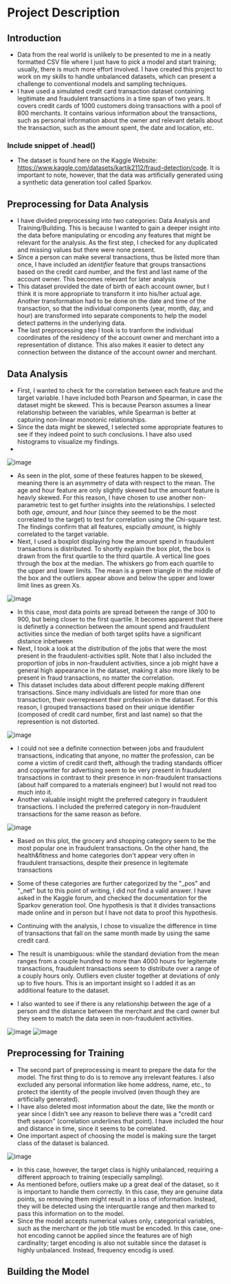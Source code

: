 # Project Description
## Introduction
- Data from the real world is unlikely to be presented to me in a neatly formatted CSV file where I just have to pick a model and start training; usually, there is much more effort involved. I have created this project to work on my skills to handle unbalanced datasets, which can present a challenge to conventional models and sampling techniques.
- I have used a simulated credit card transaction dataset containing legitimate and fraudulent transactions in a time span of two years. It covers credit cards of 1000 customers doing transactions with a pool of 800 merchants. It contains various information about the transactions, such as personal information about the owner and relevant details about the transaction, such as the amount spent, the date and location, etc.
### Include snippet of .head()
- The dataset is found here on the Kaggle Website: https://www.kaggle.com/datasets/kartik2112/fraud-detection/code. It is important to note, however, that the data was artificially generated using a synthetic data generation tool called Sparkov.
## Preprocessing for Data Analysis
- I have divided preprocessing into two categories: Data Analysis and Training/Building. This is because I wanted to gain a deeper insight into the data before manipulating or encoding any features that might be relevant for the analysis. As the first step, I checked for any duplicated and missing values but there were none present.
- Since a person can make several transactions, thus be listed more than once, I have included an *identifier* feature that groups transactions based on the credit card number, and the first and last name of the account owner. This becomes relevant for later analysis
- This dataset provided the date of birth of each account owner, but I think it is more appropriate to transform it into his/her actual age. Another transformation had to be done on the date and time of the transaction, so that the individual components (year, month, day, and hour) are transformed into separate components to help the model detect patterns in the underlying data.
- The last preprocessing step I took is to tranform the individual coordinates of the residency of the account owner and merchant into a representation of distance. This also makes it easier to detect any connection between the distance of the account owner and merchant.
## Data Analysis
- First, I wanted to check for the correlation between each feature and the target variable. I have included both Pearson and Spearman, in case the dataset might be skewed. This is because Pearson assumes a linear relationship between the variables, while Spearman is better at capturing non-linear monotonic relationships.
- Since the data might be skewed, I selected some appropriate features to see if they indeed point to such conclusions. I have also used histograms to visualize my findings.
-
![image](https://user-images.githubusercontent.com/127037803/224010269-cd2faf48-3f01-4e4c-8c70-3a8d6c1fdc35.png)
- As seen in the plot, some of these features happen to be skewed, meaning there is an asymmetry of data with respect to the mean. The age and hour feature are only slightly skewed but the amount feature is heavly skewed. For this reason, I have chosen to use another non-parametric test to get further insights into the relationships. I selected both *age*, *amount*, and *hour* (since they seemed to be the most correlated to the target) to test for correlation using the Chi-square test. The findings confirm that all features, espcially *amount*, is highly correlated to the target variable.
- Next, I used a boxplot displaying how the amount spend in fraudulent transactions is distributed. To shortly explain the box plot, the box is drawn from the first quartile to the third quartile. A vertical line goes through the box at the median. The whiskers go from each quartile to the upper and lower limits. The mean is a green triangle in the middle of the box and the outliers appear above and below the upper and lower limit lines as green Xs.

![image](https://user-images.githubusercontent.com/127037803/223981326-5239e8bc-c286-4732-b1b4-7e691bfcc37a.png)
- In this case, most data points are spread between the range of 300 to 900, but being closer to the first quartile. It becomes apparent that there is definetly a connection between the amount spend and fraudulent activities since the median of both target splits have a significant distance inbetween
- Next, I took a look at the distribution of the jobs that were the most present in the fraudulent-activities split. Note that I also included the proportion of jobs in non-fraudulent activities, since a job might have a general high appearance in the dataset, making it also more likely to be present in fraud transactions, no matter the correlation.
- This dataset includes data about different people making different transactions. Since many individuals are listed for more than one transaction, their overrepresent their profession in the dataset. For this reason, I grouped transactions based on their unique identifier (composed of credit card number, first and last name) so that the represention is not distorted.

![image](https://user-images.githubusercontent.com/127037803/223982160-28e033fb-f9b6-4cdc-9ab6-761dd6d0daba.png)
- I could not see a definite connection between jobs and fraudulent transactions, indicating that anyone, no matter the profession, can be come a victim of credit card theft, although the trading standards officer and copywriter for advertising seem to be very present in fraudulent transactions in contrast to their presence in non-fraudulent transactions (about half compared to a materials engineer) but I would not read too much into it.
- Another valuable insight might the preferred category in fraudulent transactions. I included the preferred category in non-fraudulent transactions for the same reason as before.

![image](https://user-images.githubusercontent.com/127037803/223984847-2c5c5d94-0999-4877-a517-54e97adf4542.png)
- Based on this plot, the grocery and shopping category seem to be the most popular one in fraudulent transactions. On the other hand, the health&fitness and home categories don't appear very often in fraudulent transactions, despite their presence in legitemate transactions
- Some of these categories are further categorized by the "_pos" and "_net" but to this point of writing, I did not find a valid answer. I have asked in the Kaggle forum, and checked the documentation for the Sparkov generation tool. One hypothesis is that it divides transactions made online and in person but I have not data to proof this hypothesis.
- Continuing with the analysis, I chose to visualize the difference in time of transactions that fall on the same month made by using the same credit card.

- The result is unambiguous: while the standard deviation from the mean ranges from a couple hundred to more than 4000 hours for legitemate transactions, fraudulent transactions seem to distribute over a range of a couply hours only. Outliers even cluster together at deviations of only up to five hours. This is an important insight so I added it as an additional feature to the dataset.
- I also wanted to see if there is any relationship between the age of a person and the distance between the merchant and the card owner but they seem to match the data seen in non-fraudulent activities.

![image](https://user-images.githubusercontent.com/127037803/224015017-c4166524-a1ed-4f3d-ae00-188e707e94f8.png)
![image](https://user-images.githubusercontent.com/127037803/224012311-37943629-dc95-44aa-ba6f-e8ee3dc28fe2.png)
## Preprocessing for Training
- The second part of preprocessing is meant to prepare the data for the model. The first thing to do is to remove any irrelevant features. I also excluded any personal information like home address, name, etc., to protect the identity of the people involved (even though they are artificially generated).
- I have also deleted most information about the date, like the month or year since I didn't see any reason to believe there was a "credit card theft season" (correlation underlines that point). I have included the hour and distance in time, since it seems to be correlated.
- One important aspect of choosing the model is making sure the target class of the dataset is balanced.

![image](https://user-images.githubusercontent.com/127037803/224013444-bdb87924-7d8d-4443-b749-80b99f3f52e4.png)
- In this case, however, the target class is highly unbalanced, requiring a different approach to training (especially sampling).
- As mentioned before, outliers make up a great deal of the dataset, so it is important to handle them correctly. In this case, they are genuine data points, so removing them might result in a loss of information. Instead, they will be detected using the interquartile range and then marked to pass this information on to the model.
- Since the model accepts numerical values only, categorical variables, such as the merchant or the job title must be encoded. In this case, one-hot encoding cannot be applied since the features are of high cardinality; target encoding is also not suitable since the dataset is highly unbalanced. Instead, frequency encodig is used.

## Building the Model


